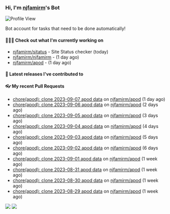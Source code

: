 ### Hi, I'm [njfamirm](https://github.com/njfamirm)'s Bot
![Profile View](https://komarev.com/ghpvc/?username=njfamirm-bot)

Bot account for tasks that need to be done automatically!

#### 👨🏻‍💻 Check out what I'm currently working on

- [njfamirm/sitatus](https://github.com/njfamirm/sitatus) - Site Status checker (today)
- [njfamirm/njfamirm](https://github.com/njfamirm/njfamirm) -  (1 day ago)
- [njfamirm/apod](https://github.com/njfamirm/apod) -  (1 day ago)

#### 🎉 Latest releases I've contributed to


#### 👓 My recent Pull Requests

- [chore(apod): clone 2023-09-07 apod data](https://github.com/njfamirm/apod/pull/63) on [njfamirm/apod](https://github.com/njfamirm/apod) (1 day ago)
- [chore(apod): clone 2023-09-06 apod data](https://github.com/njfamirm/apod/pull/62) on [njfamirm/apod](https://github.com/njfamirm/apod) (2 days ago)
- [chore(apod): clone 2023-09-05 apod data](https://github.com/njfamirm/apod/pull/61) on [njfamirm/apod](https://github.com/njfamirm/apod) (3 days ago)
- [chore(apod): clone 2023-09-04 apod data](https://github.com/njfamirm/apod/pull/60) on [njfamirm/apod](https://github.com/njfamirm/apod) (4 days ago)
- [chore(apod): clone 2023-09-03 apod data](https://github.com/njfamirm/apod/pull/59) on [njfamirm/apod](https://github.com/njfamirm/apod) (5 days ago)
- [chore(apod): clone 2023-09-02 apod data](https://github.com/njfamirm/apod/pull/58) on [njfamirm/apod](https://github.com/njfamirm/apod) (6 days ago)
- [chore(apod): clone 2023-09-01 apod data](https://github.com/njfamirm/apod/pull/57) on [njfamirm/apod](https://github.com/njfamirm/apod) (1 week ago)
- [chore(apod): clone 2023-08-31 apod data](https://github.com/njfamirm/apod/pull/56) on [njfamirm/apod](https://github.com/njfamirm/apod) (1 week ago)
- [chore(apod): clone 2023-08-30 apod data](https://github.com/njfamirm/apod/pull/55) on [njfamirm/apod](https://github.com/njfamirm/apod) (1 week ago)
- [chore(apod): clone 2023-08-29 apod data](https://github.com/njfamirm/apod/pull/54) on [njfamirm/apod](https://github.com/njfamirm/apod) (1 week ago)

![](http://github-profile-summary-cards.vercel.app/api/cards/profile-details?username=njfamirm-bot&theme=transparent)
![](https://github-profile-summary-cards.vercel.app/api/cards/productive-time?username=njfamirm-bot&theme=transparent&utcOffset=3.50)

